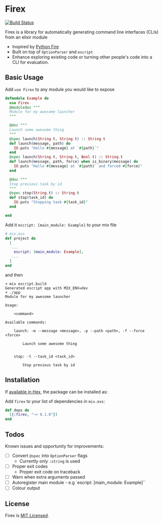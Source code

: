 # Firex

[![Build Status](https://travis-ci.org/msoedov/firex.svg?branch=master)](https://travis-ci.org/msoedov/firex)

Firex is a library for automatically generating command line interfaces (CLIs) from an elixir module

- Inspired by [Python Fire](https://github.com/google/python-fire)
- Built on top of `OptionParser` and `escript`
- Enhance exploring existing code or turning other people's code into a CLI for evaluation.


## Basic Usage

Add `use Firex` to any module you would like to expose

```elixir
defmodule Example do
  use Firex
  @moduledoc """
  Module for my awesome launcher
  """

  @doc """
  Launch some awesome thing
  """
  @spec launch(String.t, String.t) :: String.t
  def launch(message, path) do
    IO.puts "Hallo #{message} at `#{path}`"
  end
  @spec launch(String.t, String.t, Bool.t) :: String.t
  def launch(message, path, force) when is_binary(message) do
    IO.puts "Hallo #{message} at `#{path}` and forced #{force}"
  end

  @doc """
  Stop previous task by id
  """
  @spec stop(String.t) :: String.t
  def stop(task_id) do
    IO.puts "Stopping task #{task_id}"
  end

end
```

Add it `escript: [main_module: Example]` to your mix file
```elixir
# mix.exs
def project do
  [
   ...
    escript: [main_module: Example],
   ...
  ]
end
```
and then

```shell
➜ mix escript.build
Generated escript app with MIX_ENV=dev
➜ ./app
Module for my awesome launcher

Usage:

    <command>

Available commands:

    launch: -m --message <message>, -p --path <path>, -f --force <force>

        Launch some awesome thing


    stop: -t --task_id <task_id>

        Stop previous task by id
```

## Installation

If [available in Hex](https://hex.pm/packages/firex), the package can be installed as:

Add `firex` to your list of dependencies in `mix.exs`:

```elixir
def deps do
  [{:firex, "~> 0.1.0"}]
end
```

## Todos

Known issues and opportunity for improvements:

- [ ] Convert `@spec` into `OptionParser` flags
  - Currently only `:string` is used
- [ ] Proper exit codes
  - Proper exit code on traceback
- [ ] Warn when extra arguments passed
- [ ] Autoregister main module - e.g `escript: [main_module: Example]``
- [ ] Colour output

## License

Firex is [MIT Licensed](./LICENSE).

